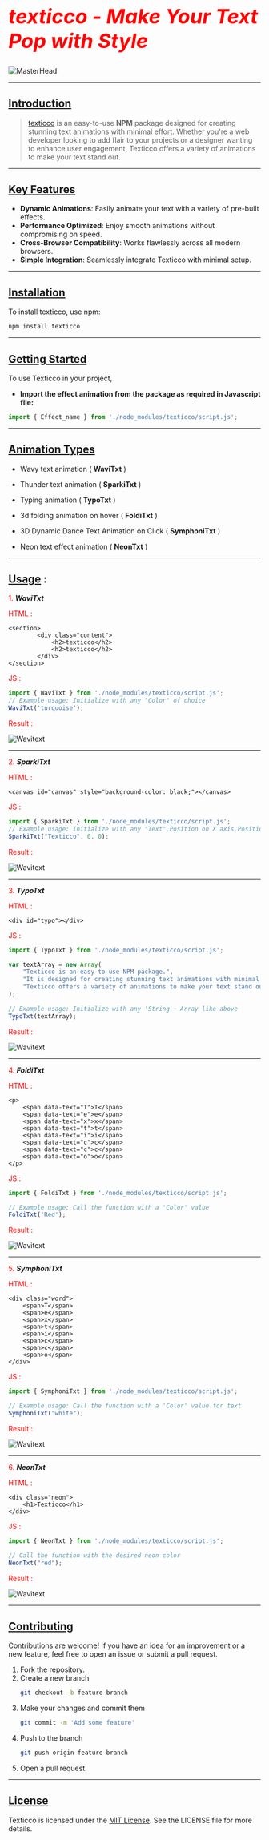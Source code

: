 _<h1 style="color:red; font-size:40px; margin-top:0">texticco - Make Your Text Pop with Style</h1>_

![MasterHead](assets/Texticco.gif)

---

## <u>Introduction</u>

>[texticco](#) is an easy-to-use **NPM** package designed for creating stunning text animations with minimal effort. Whether you're a web developer looking to add flair to your projects or a designer wanting to enhance user engagement, Texticco offers a variety of animations to make your text stand out.

---

## <u>Key Features</u>

- **Dynamic Animations**: Easily animate your text with a variety of pre-built effects.
- **Performance Optimized**: Enjoy smooth animations without compromising on speed.
- **Cross-Browser Compatibility**: Works flawlessly across all modern browsers.
- **Simple Integration**: Seamlessly integrate Texticco with minimal setup.

---

## <u>Installation</u>

To install texticco, use npm:

```bash
npm install texticco
```

---

## <u>Getting Started</u>

To use Texticco in your project,

- **Import the effect animation from the package as required in Javascript file:**

```javascript
import { Effect_name } from './node_modules/texticco/script.js';
```

---

## <u>Animation Types</u>

-  Wavy text animation ( **WaviTxt** ) 

-  Thunder text animation ( **SparkiTxt** ) 

-  Typing animation ( **TypoTxt** ) 

-  3d folding animation on hover ( **FoldiTxt** ) 

-  3D Dynamic Dance Text Animation on Click ( **SymphoniTxt** ) 

-  Neon text effect animation ( **NeonTxt** ) 

---

## <u>Usage</u> :

<span style="color:red">1. </span>**_WaviTxt_**

<span style="color:red">HTML :</span>

```
<section>
        <div class="content">            
            <h2>texticco</h2>
            <h2>texticco</h2>
        </div>
</section>
```

<span style="color:red">JS :</span>

```javascript
import { WaviTxt } from './node_modules/texticco/script.js';
// Example usage: Initialize with any "Color" of choice
WaviTxt('turquoise');
```

<span style="color:red">Result :</span>

![Wavitext](assets/wavi.gif)

<hr/>



<span style="color:red">2. </span>**_SparkiTxt_**

<span style="color:red">HTML :</span>

```
<canvas id="canvas" style="background-color: black;"></canvas>
```

<span style="color:red">JS :</span>

```javascript
import { SparkiTxt } from './node_modules/texticco/script.js';
// Example usage: Initialize with any "Text",Position on X axis,Position on Y axis 
SparkiTxt("Texticco", 0, 0);
```

<span style="color:red">Result :</span>

![Wavitext](assets/sparki.gif)

<hr/>



<span style="color:red">3. </span>**_TypoTxt_**

<span style="color:red">HTML :</span>

```
<div id="typo"></div>
```

<span style="color:red">JS :</span>

```javascript
import { TypoTxt } from './node_modules/texticco/script.js';

var textArray = new Array(
    "Texticco is an easy-to-use NPM package.",
    "It is designed for creating stunning text animations with minimal effort.",
    "Texticco offers a variety of animations to make your text stand out"
);

// Example usage: Initialize with any 'String ~ Array like above
TypoTxt(textArray);
```

<span style="color:red">Result :</span>

![Wavitext](assets/typo.gif)

<hr/>



<span style="color:red">4. </span>**_FoldiTxt_**

<span style="color:red">HTML :</span>

```
<p>
    <span data-text="T">T</span>
    <span data-text="e">e</span>
    <span data-text="x">x</span>
    <span data-text="t">t</span>
    <span data-text="i">i</span>
    <span data-text="c">c</span>
    <span data-text="c">c</span>
    <span data-text="o">o</span>
</p>
```

<span style="color:red">JS :</span>

```javascript
import { FoldiTxt } from './node_modules/texticco/script.js';

// Example usage: Call the function with a 'Color' value
FoldiTxt('Red');
```

<span style="color:red">Result :</span>

![Wavitext](assets/foldi.gif)

<hr/>



<span style="color:red">5. </span>**_SymphoniTxt_**

<span style="color:red">HTML :</span>

```
<div class="word">
    <span>T</span>
    <span>e</span>
    <span>x</span>
    <span>t</span>
    <span>i</span>
    <span>c</span>
    <span>c</span>
    <span>o</span>
</div>
```

<span style="color:red">JS :</span>

```javascript
import { SymphoniTxt } from './node_modules/texticco/script.js';

// Example usage: Call the function with a 'Color' value for text 
SymphoniTxt("white");
```

<span style="color:red">Result :</span>

![Wavitext](assets/symphoni.gif)

<hr/>



<span style="color:red">6. </span>**_NeonTxt_**

<span style="color:red">HTML :</span>

```
<div class="neon">
    <h1>Texticco</h1>
</div>
```

<span style="color:red">JS :</span>

```javascript
import { NeonTxt } from './node_modules/texticco/script.js';

// Call the function with the desired neon color
NeonTxt("red");
```

<span style="color:red">Result :</span>

![Wavitext](assets/neon.gif)

<hr/>


## <u>Contributing</u>

Contributions are welcome! If you have an idea for an improvement or a new feature, feel free to open an issue or submit a pull request.

1. Fork the repository.
2. Create a new branch 
    ```bash
    git checkout -b feature-branch
    ```
3. Make your changes and commit them 
    ```bash
    git commit -m 'Add some feature'
    ```
4. Push to the branch 
    ```bash
    git push origin feature-branch
    ```
5. Open a pull request.

---

## <u>License</u>

Texticco is licensed under the [MIT License](LICENSE). See the LICENSE file for more details.
